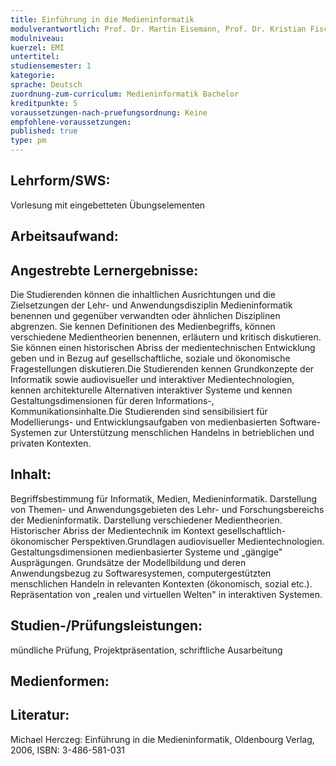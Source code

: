 ```yaml
---
title: Einführung in die Medieninformatik
modulverantwortlich: Prof. Dr. Martin Eisemann, Prof. Dr. Kristian Fischer, Prof. Dr. Gerhard Hartmann, Prof. Christian Kohls, Prof. Hans Kornacher, Prof. Christian Noss
modulniveau:
kuerzel: EMI
untertitel:
studiensemester: 1
kategorie:
sprache: Deutsch
zuordnung-zum-curriculum: Medieninformatik Bachelor
kreditpunkte: 5
voraussetzungen-nach-pruefungsordnung: Keine
empfohlene-voraussetzungen: 
published: true
type: pm
---
```


## Lehrform/SWS:
Vorlesung mit eingebetteten Übungselementen

## Arbeitsaufwand:

## Angestrebte Lernergebnisse:
Die Studierenden können die inhaltlichen Ausrichtungen und die Zielsetzungen der Lehr- und Anwendungsdisziplin Medieninformatik benennen und gegenüber verwandten oder ähnlichen Disziplinen abgrenzen. Sie kennen Definitionen des Medienbegriffs, können verschiedene Medientheorien benennen, erläutern und kritisch diskutieren. Sie können einen historischen Abriss der medientechnischen Entwicklung geben und in Bezug auf gesellschaftliche, soziale und ökonomische Fragestellungen diskutieren.Die Studierenden kennen Grundkonzepte der Informatik sowie audiovisueller und interaktiver Medientechnologien, kennen architekturelle Alternativen interaktiver Systeme und kennen Gestaltungsdimensionen für deren Informations-, Kommunikationsinhalte.Die Studierenden sind sensibilisiert für Modellierungs- und Entwicklungsaufgaben von medienbasierten Software-Systemen zur Unterstützung menschlichen Handelns in betrieblichen und privaten Kontexten.

## Inhalt:
Begriffsbestimmung für Informatik, Medien, Medieninformatik. Darstellung von Themen- und Anwendungsgebieten des Lehr- und Forschungsbereichs der Medieninformatik. Darstellung verschiedener Medientheorien. Historischer Abriss der Medientechnik im Kontext gesellschaftlich-ökonomischer Perspektiven.Grundlagen audiovisueller Medientechnologien. Gestaltungsdimensionen medienbasierter Systeme und „gängige" Ausprägungen. Grundsätze der Modellbildung und deren Anwendungsbezug zu Softwaresystemen, computergestützten menschlichen Handeln in relevanten Kontexten (ökonomisch, sozial etc.). Repräsentation von „realen und virtuellen Welten" in interaktiven Systemen.

## Studien-/Prüfungsleistungen:
mündliche Prüfung, Projektpräsentation, schriftliche Ausarbeitung

## Medienformen:


## Literatur:
Michael Herczeg: Einführung in die Medieninformatik, Oldenbourg Verlag, 2006, ISBN: 3-486-581-031

